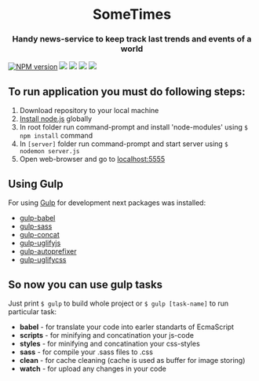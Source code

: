 <p align="center">
  <h1 align="center">SomeTimes</h1>
  <h3 align="center">Handy news-service to keep track last trends and events of a world</h3>
</p>  

 [![NPM version](https://img.shields.io/npm/v/npm.svg?maxAge=2592000)](https://www.npmjs.com/)  [![](https://img.shields.io/badge/build%20with-Gulp-yellow.svg)](http://gulpjs.com/)
 [![](https://img.shields.io/badge/Angular-v1.5.8-red.svg)](https://angularjs.org/) [![](https://img.shields.io/badge/contacts-Facebook-blue.svg)](https://www.facebook.com/livorni) [![](https://img.shields.io/badge/DataBase-MongoDB-brightgreen.svg)](https://docs.mongodb.com/)

## To run application you must do following steps:  
 1. Download repository to your local machine    
 2. [Install node.js](https://nodejs.org/en/) globally  
 3. In root folder run command-prompt and install 'node-modules' using `$ npm install` command
 4. In `[server]` folder run command-prompt and start server using `$ nodemon server.js`
 5. Open web-browser and go to [localhost:5555](http://localhost:5555/)

## Using Gulp
For using [Gulp](http://gulpjs.com/) for development next packages was installed:  
  * [gulp-babel](https://www.npmjs.com/package/gulp-babel)  
  * [gulp-sass](https://www.npmjs.com/package/gulp-sass)  
  * [gulp-concat](https://www.npmjs.com/package/gulp-concat)  
  * [gulp-uglifyjs](https://www.npmjs.com/package/gulp-uglifyjs)  
  * [gulp-autoprefixer](https://www.npmjs.com/package/gulp-autoprefixer)  
  * [gulp-uglifycss](https://www.npmjs.com/package/gulp-uglifycss)  

## So now you can use gulp tasks
Just print `$ gulp` to build whole project or `$ gulp [task-name]` to run particular task:
  * **babel** - for translate your code into earler standarts of EcmaScript
  * **scripts** - for minifying and concatination your js-code
  * **styles** - for minifying and concatination your css-styles
  * **sass** - for compile your .sass files to .css
  * **clean** - for cache cleaning (cache is used as buffer for image storing)
  * **watch** - for upload any changes in your code
